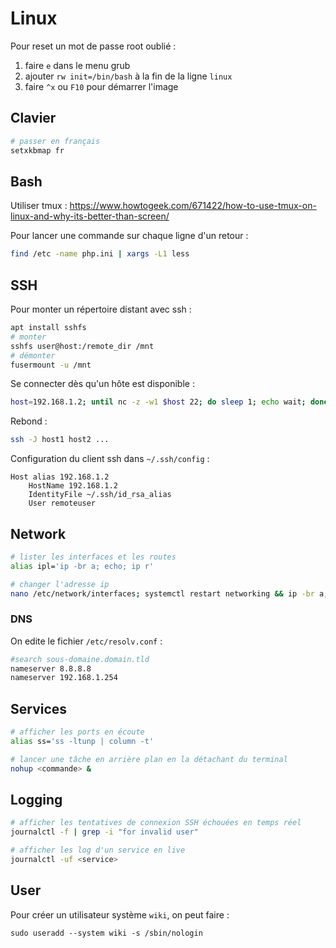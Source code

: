 # Linux

Pour reset un mot de passe root oublié :
1. faire `e` dans le menu grub
2. ajouter `rw init=/bin/bash` à la fin de la ligne `linux`
3. faire `^x` ou `F10` pour démarrer l'image

## Clavier

```bash
# passer en français
setxkbmap fr
```

## Bash

Utiliser tmux : https://www.howtogeek.com/671422/how-to-use-tmux-on-linux-and-why-its-better-than-screen/

Pour lancer une commande sur chaque ligne d'un retour :
```bash
find /etc -name php.ini | xargs -L1 less
```

## SSH

Pour monter un répertoire distant avec ssh :
```bash
apt install sshfs
# monter
sshfs user@host:/remote_dir /mnt
# démonter
fusermount -u /mnt
```

Se connecter dès qu'un hôte est disponible :
```bash
host=192.168.1.2; until nc -z -w1 $host 22; do sleep 1; echo wait; done; ssh $host
```

Rebond :
```bash
ssh -J host1 host2 ...
```

Configuration du client ssh dans `~/.ssh/config` :
```
Host alias 192.168.1.2
    HostName 192.168.1.2
    IdentityFile ~/.ssh/id_rsa_alias
    User remoteuser
```

## Network

```bash
# lister les interfaces et les routes
alias ipl='ip -br a; echo; ip r'

# changer l'adresse ip
nano /etc/network/interfaces; systemctl restart networking && ip -br a; echo; ip r
```

### DNS

On edite le fichier `/etc/resolv.conf` :
```bash
#search sous-domaine.domain.tld
nameserver 8.8.8.8
nameserver 192.168.1.254
```

## Services

```bash
# afficher les ports en écoute
alias ss='ss -ltunp | column -t'

# lancer une tâche en arrière plan en la détachant du terminal
nohup <commande> &
```

## Logging

```bash
# afficher les tentatives de connexion SSH échouées en temps réel
journalctl -f | grep -i "for invalid user"

# afficher les log d'un service en live
journalctl -uf <service>
```

## User

Pour créer un utilisateur système `wiki`, on peut faire :
```
sudo useradd --system wiki -s /sbin/nologin
```
